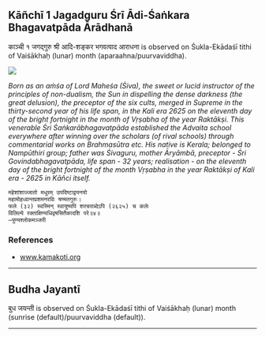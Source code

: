 ## Kāñchī 1 Jagadguru Śrī Ādi-Śaṅkara Bhagavatpāda Ārādhanā
काञ्ची १ जगद्गुरु श्री आदि-शङ्कर भगवत्पाद आराधना is observed on Śukla-Ekādaśī tithi of Vaiśākhaḥ (lunar) month (aparaahna/puurvaviddha).

![](https://github.com/sanskrit-coders/jyotisha/blob/master/jyotisha/panchangam/temporal/festival/images/kanchi-jagadgurus/jagadguru-01.jpg)

_Born as an aṁśa of Lord Maheśa (Śiva), the sweet or lucid instructor of the principles of non-dualism, the Sun in dispelling the dense darkness (the great delusion), the preceptor of the six cults, merged in Supreme in the thirty-second year of his life span, in the Kali era 2625 on the eleventh day of the bright fortnight in the month of Vṛṣabha of the year Raktākṣi. This venerable Śri Śaṅkarābhagavatpāda established the Advaita school everywhere after winning over the scholars (of rival schools) through commentarial works on Brahmasūtra etc. His native is Kerala; belonged to Nampūthiri group; father was Śivaguru, mother Āryāmbā, preceptor - Śri Govindabhagavatpāda, life span - 32 years; realisation - on the eleventh day of the bright fortnight of the month Vṛṣabha in the year Raktākṣi of Kali era - 2625 in Kāñci itself._

```
महेशांशाज्जातो मधुरम् उपदिष्टाद्वयनयो
महामोहध्वान्तप्रशमनरविः षण्मतगुरुः।
फले (३२) स्वस्मिन् स्वायुष्यपि शरचराब्देऽपि (२६२५) च कलेः
विलिल्ये रक्ताक्षिण्यधिवृषसितैकादशि परे॥४॥
—पुण्यश्लोकमञ्जरी
```
### References
* www.kamakoti.org


---
## Budha Jayantī
बुध जयन्ती is observed on Śukla-Ekādaśī tithi of Vaiśākhaḥ (lunar) month (sunrise (default)/puurvaviddha (default)).



---
